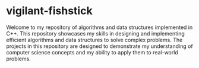 # vigilant-fishstick

Welcome to my repository of algorithms and data structures implemented in C++. This repository showcases my skills in designing and implementing efficient algorithms and data structures to solve complex problems. The projects in this repository are designed to demonstrate my understanding of computer science concepts and my ability to apply them to real-world problems.
